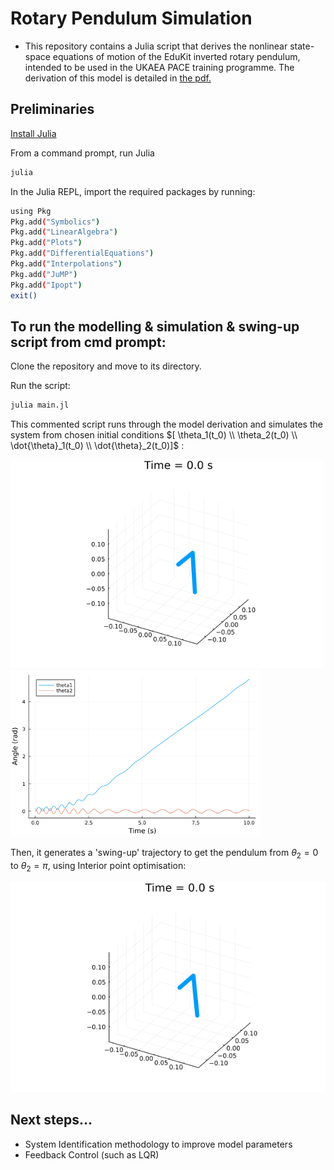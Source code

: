# Rotary Pendulum Simulation

- This repository contains a Julia script that derives the nonlinear state-space equations of motion of the EduKit inverted rotary pendulum,
intended to be used in the UKAEA PACE training programme. The derivation of this model is detailed in [the pdf.](https://github.com/sherschm/RotaryInvertedPendulum/blob/main/Modelling%20%26%20Simulation%20of%20a%20rotary%20inverted%20pendulum.pdf)


## Preliminaries
[Install Julia](https://docs.julialang.org/en/v1/manual/installation/)

From a command prompt, run Julia

```bash
julia
```
In the Julia REPL, import the required packages by running:
```bash
using Pkg
Pkg.add("Symbolics")
Pkg.add("LinearAlgebra")
Pkg.add("Plots")
Pkg.add("DifferentialEquations")
Pkg.add("Interpolations")
Pkg.add("JuMP")
Pkg.add("Ipopt")
exit()
```

## To run the modelling & simulation & swing-up script from cmd prompt:
Clone the repository and move to its directory.

Run the script:

```bash
julia main.jl
```

This commented script runs through the model derivation and simulates the system from chosen initial conditions  $[ \theta_1(t_0) \\ \theta_2(t_0) \\ \dot{\theta}_1(t_0) \\ \dot{\theta}_2(t_0)]$ :

<!-- ![uncontrolled cartpole gif](./anims/rotary_pendulum_anim.gif =250x) -->
<img src="./anims/rotary_pendulum_anim.gif" alt="gif" width="500"/> <img src="./plots/response.png" alt="pendulum response" width="400"/>
<!-- ![pendulum response](./plots/response.png =250x) -->


Then, it generates a 'swing-up' trajectory to get the pendulum from $\theta_2=0$ to $\theta_2=\pi$, using Interior point optimisation:

![spin-up gif](./anims/swing_up.gif)

## Next steps...
- System Identification methodology to improve model parameters
- Feedback Control (such as LQR)

